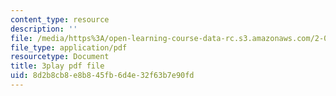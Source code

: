 ```yaml
---
content_type: resource
description: ''
file: /media/https%3A/open-learning-course-data-rc.s3.amazonaws.com/2-003sc-engineering-dynamics-fall-2011/8d2b8cb8e8b845fb6d4e32f63b7e90fd_wzEqF_UQkks.pdf
file_type: application/pdf
resourcetype: Document
title: 3play pdf file
uid: 8d2b8cb8-e8b8-45fb-6d4e-32f63b7e90fd
---
```

